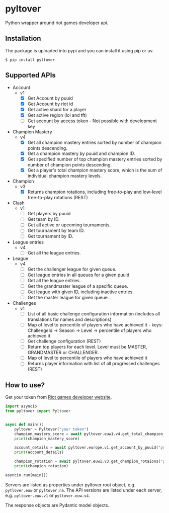 # pyltover

Python wrapper around riot games developer api.

## Installation

The package is uploaded into pypi and you can install it using pip or uv.

`$ pip install pyltover`

## Supported APIs

* Account
    * v1
        - [x] Get Account by puuid
        - [x] Get Account by riot id
        - [x] Get active shard for a player
        - [x] Get active region (lol and tft)
        - [ ] Get account by access token - Not possible with development key
* Champion Mastery
    * v4
        - [x] Get all champion mastery entries sorted by number of champion points descending.
        - [x] Get a champion mastery by puuid and champion ID.
        - [x] Get specified number of top champion mastery entries sorted by number of champion points descending.
        - [x] Get a player's total champion mastery score, which is the sum of individual champion mastery levels.
* Champion
    * v3
        - [x] Returns champion rotations, including free-to-play and low-level free-to-play rotations (REST)
* Clash
    * v1
        - [ ] Get players by puuid
        - [ ] Get team by ID.
        - [ ] Get all active or upcoming tournaments.
        - [ ] Get tournament by team ID.
        - [ ] Get tournament by ID.
* League entries
    * v4
        - [ ] Get all the league entries.
* League
    * v4
        - [ ] Get the challenger league for given queue.
        - [ ] Get league entries in all queues for a given puuid
        - [ ] Get all the league entries.
        - [ ] Get the grandmaster league of a specific queue.
        - [ ] Get league with given ID, including inactive entries.
        - [ ] Get the master league for given queue.
* Challenges
    * v1
        - [ ] List of all basic challenge configuration information (includes all translations for names and descriptions)
        - [ ] Map of level to percentile of players who have achieved it - keys: ChallengeId -> Season -> Level -> percentile of players who achieved it
        - [ ] Get challenge configuration (REST)
        - [ ] Return top players for each level. Level must be MASTER, GRANDMASTER or CHALLENGER.
        - [ ] Map of level to percentile of players who have achieved it
        - [ ] Returns player information with list of all progressed challenges (REST)

## How to use?

Get your token from  [Riot games developer website](https://developer.riotgames.com/).

```python
import asyncio
from pyltover import Pyltover


async def main():
    pyltover = Pyltover("your token")
    champion_mastery_score = await pyltover.euw1.v4.get_total_champion_mastery_score("puuid")
    print(champion_mastery_score)

    account_details = await pyltover.europe.v1.get_account_by_puuid("puuid")
    print(account_details)

    champion_rotation = await pyltover.euw1.v3.get_champion_rotaions("puuid")
    print(champion_rotation)

asyncio.run(main())
```

Servers are listed as properties under pyltover root object, e.g. `pytlover.euw` or `pyltover.na`. The API versions are listed under each server, e.g. `pyltover.euw.v1` or `pyltover.euw.v4`.

The response objects are Pydantic model objects.
